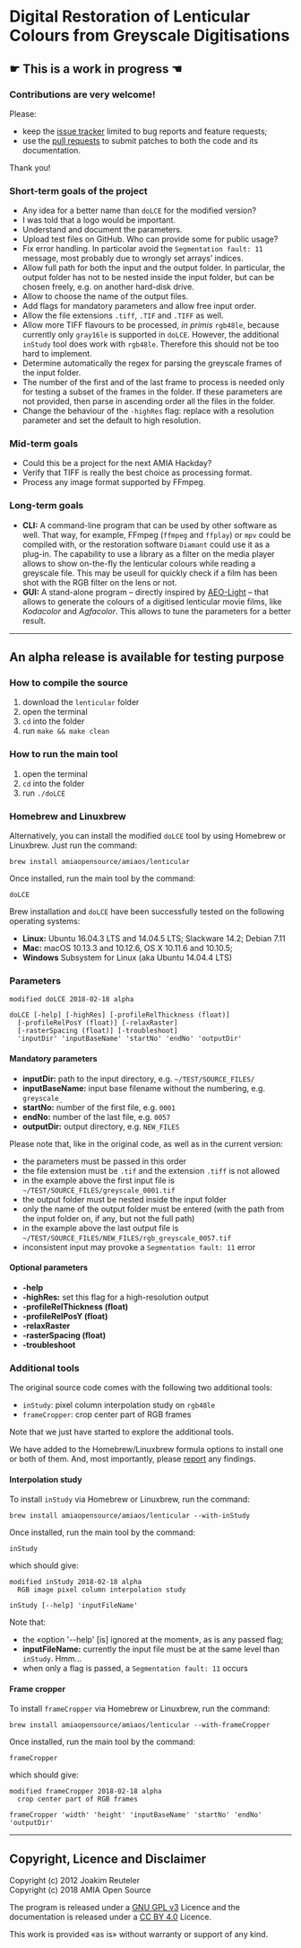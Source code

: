 # Digital Restoration of Lenticular Colours from Greyscale Digitisations

## ☛ **This is a work in progress** ☚

### Contributions are very welcome!

Please:

- keep the [issue tracker](http://github.com/amiaopensource/lenticular/issues) limited to bug reports and feature requests;
- use the [pull requests](http://github.com/amiaopensource/lenticular/pulls) to submit patches to both the code and its documentation.

Thank you!

### Short-term goals of the project

- Any idea for a better name than `doLCE` for the modified version?
- I was told that a logo would be important.
- Understand and document the parameters.
- Upload test files on GitHub. Who can provide some for public usage?
- Fix error handling. In particolar avoid the `Segmentation fault: 11` message, most probably due to wrongly set arrays’ indices.
- Allow full path for both the input and the output folder. In particular, the output folder has not to be nested inside the input folder, but can be chosen freely, e.g. on another hard-disk drive.
- Allow to choose the name of the output files.
- Add flags for mandatory parameters and allow free input order.
- Allow the file extensions `.tiff`, `.TIF` and `.TIFF` as well.
- Allow more TIFF flavours to be processed, _in primis_ `rgb48le`, because currently only `gray16le` is supported in `doLCE`. However, the additional `inStudy` tool does work with `rgb48le`. Therefore this should not be too hard to implement.
- Determine automatically the regex for parsing the greyscale frames of the input folder.
- The number of the first and of the last frame to process is needed only for testing a subset of the frames in the folder. If these parameters are not provided, then parse in ascending order all the files in the folder.
- Change the behaviour of the `-highRes` flag: replace with a resolution parameter and set the default to high resolution.

### Mid-term goals

- Could this be a project for the next AMIA Hackday?
- Verify that TIFF is really the best choice as processing format.
- Process any image format supported by FFmpeg.

### Long-term goals

- **CLI:** A command-line program that can be used by other software as well. That way, for example, FFmpeg (`ffmpeg` and `ffplay`) or `mpv` could be compiled with, or the restoration software `Diamant` could use it as a plug-in. The capability to use a library as a filter on the media player allows to show on-the-fly the lenticular colours while reading a greyscale file. This may be useull for quickly check if a film has been shot with the RGB filter on the lens or not.
- **GUI:** A stand-alone program – directly inspired by [AEO-Light](https://usc-imi.github.io/aeo-light/) – that allows to generate the colours of a digitised lenticular movie films, like _Kodacolor_ and _Agfacolor_. This allows to tune the parameters for a better result.

---

## An alpha release is available for testing purpose

### How to compile the source

1. download the `lenticular` folder
1. open the terminal
1. `cd` into the folder
1. run `make && make clean`

### How to run the main tool

1. open the terminal
1. `cd` into the folder
1. run `./doLCE`

### Homebrew and Linuxbrew

Alternatively, you can install the modified `doLCE` tool by using Homebrew or Linuxbrew. Just run the command:

```
brew install amiaopensource/amiaos/lenticular
```

Once installed, run the main tool by the command:

```
doLCE
```

Brew installation and `doLCE` have been successfully tested on the following operating systems:

- **Linux:** Ubuntu 16.04.3 LTS and 14.04.5 LTS; Slackware 14.2; Debian 7.11
- **Mac:** macOS 10.13.3 and 10.12.6, OS X 10.11.6 and 10.10.5; 
- **Windows** Subsystem for Linux (aka Ubuntu 14.04.4 LTS)

### Parameters

```
modified doLCE 2018-02-18 alpha

doLCE [-help] [-highRes] [-profileRelThickness (float)]
  [-profileRelPosY (float)] [-relaxRaster]
  [-rasterSpacing (float)] [-troubleshoot]
  'inputDir' 'inputBaseName' 'startNo' 'endNo' 'outputDir'
```

#### Mandatory parameters

- **inputDir:** path to the input directory, e.g. `~/TEST/SOURCE_FILES/`
- **inputBaseName:** input base filename without the numbering, e.g. `greyscale_`
- **startNo:** number of the first file, e.g. `0001`
- **endNo:** number of the last file, e.g. `0057`
- **outputDir:** output directory, e.g. `NEW_FILES`

Please note that, like in the original code, as well as in the current version:

- the parameters must be passed in this order
- the file extension must be `.tif` and the extension `.tiff` is not allowed
- in the example above the first input file is `~/TEST/SOURCE_FILES/greyscale_0001.tif`
- the output folder must be nested inside the input folder
- only the name of the output folder must be entered (with the path from the input folder on, if any, but not the full path)
- in the example above the last output file is `~/TEST/SOURCE_FILES/NEW_FILES/rgb_greyscale_0057.tif`
- inconsistent input may provoke a `Segmentation fault: 11` error

#### Optional parameters

- **-help**
- **-highRes:** set this flag for a high-resolution output
- **-profileRelThickness (float)**
- **-profileRelPosY (float)**
- **-relaxRaster**
- **-rasterSpacing (float)**
- **-troubleshoot**

### Additional tools

The original source code comes with the following two additional tools:

- `inStudy`: pixel column interpolation study on `rgb48le`
- `frameCropper`: crop center part of RGB frames

Note that we just have started to explore the additional tools.

We have added to the Homebrew/Linuxbrew formula options to install one or both of them. And, most importantly, please [report](../CONTRIBUTING.md) any findings.

#### Interpolation study

To install `inStudy` via Homebrew or Linuxbrew, run the command:

```
brew install amiaopensource/amiaos/lenticular --with-inStudy
```

Once installed, run the main tool by the command:

```
inStudy
```

which should give:

```
modified inStudy 2018-02-18 alpha
  RGB image pixel column interpolation study

inStudy [--help] 'inputFileName'
```

Note that:

- the «option '--help' [is] ignored at the moment», as is any passed flag;
- **inputFileName:** currently the input file must be at the same level than `inStudy`. Hmm…
- when only a flag is passed, a `Segmentation fault: 11` occurs

#### Frame cropper

To install `frameCropper` via Homebrew or Linuxbrew, run the command:

```
brew install amiaopensource/amiaos/lenticular --with-frameCropper
```

Once installed, run the main tool by the command:

```
frameCropper
```

which should give:


```
modified frameCropper 2018-02-18 alpha
  crop center part of RGB frames

frameCropper 'width' 'height' 'inputBaseName' 'startNo' 'endNo' 'outputDir'
```

---

## Copyright, Licence and Disclaimer

Copyright (c) 2012 Joakim Reuteler  
Copyright (c) 2018 AMIA Open Source

The program is released under a [GNU GPL v3](https://www.gnu.org/licenses/gpl-3.0.en.html) Licence and the documentation is released under a [CC BY 4.0](https://creativecommons.org/licenses/by/4.0/) Licence.

This work is provided «as is» without warranty or support of any kind.

